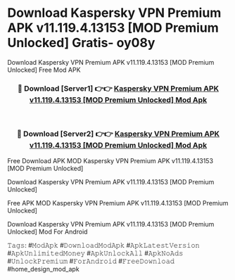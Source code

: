 # Download Kaspersky VPN Premium APK v11.119.4.13153 [MOD Premium Unlocked] Gratis- oy08y
Download Kaspersky VPN Premium APK v11.119.4.13153 [MOD Premium Unlocked] Free Mod APK

<div align="center">
<h3>🔴 Download [Server1] 👉👉 <a href="https://apk-comot.site?title=Kaspersky_VPN_Premium_APK_v11.119.4.13153_[MOD_Premium_Unlocked]">Kaspersky VPN Premium APK v11.119.4.13153 [MOD Premium Unlocked] Mod Apk</a></h3><br>

<h3>🔴 Download [Server2] 👉👉 <a href="https://apk-comot.site?title=Kaspersky_VPN_Premium_APK_v11.119.4.13153_[MOD_Premium_Unlocked]">Kaspersky VPN Premium APK v11.119.4.13153 [MOD Premium Unlocked] Mod Apk</a></h3>
</div>


Free Download APK MOD Kaspersky VPN Premium APK v11.119.4.13153 [MOD Premium Unlocked]

Download Kaspersky VPN Premium APK v11.119.4.13153 [MOD Premium Unlocked] 

Free APK MOD Kaspersky VPN Premium APK v11.119.4.13153 [MOD Premium Unlocked] 

Download Kaspersky VPN Premium APK v11.119.4.13153 [MOD Premium Unlocked] Mod For Android

𝚃𝚊𝚐𝚜: #𝙼𝚘𝚍𝙰𝚙𝚔 #𝙳𝚘𝚠𝚗𝚕𝚘𝚊𝚍𝙼𝚘𝚍𝙰𝚙𝚔 #𝙰𝚙𝚔𝙻𝚊𝚝𝚎𝚜𝚝𝚅𝚎𝚛𝚜𝚒𝚘𝚗 #𝙰𝚙𝚔𝚄𝚗𝚕𝚒𝚖𝚒𝚝𝚎𝚍𝙼𝚘𝚗𝚎𝚢 #𝙰𝚙𝚔𝚄𝚗𝚕𝚘𝚌𝚔𝙰𝚕𝚕 #𝙰𝚙𝚔𝙽𝚘𝙰𝚍𝚜 #𝚄𝚗𝚕𝚘𝚌𝚔𝙿𝚛𝚎𝚖𝚒𝚞𝚖 #𝙵𝚘𝚛𝙰𝚗𝚍𝚛𝚘𝚒𝚍 #𝙵𝚛𝚎𝚎𝙳𝚘𝚠𝚗𝚕𝚘𝚊𝚍 #home_design_mod_apk